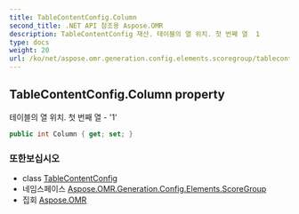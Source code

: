 ```yaml
---
title: TableContentConfig.Column
second_title: .NET API 참조용 Aspose.OMR
description: TableContentConfig 재산. 테이블의 열 위치. 첫 번째 열  1
type: docs
weight: 20
url: /ko/net/aspose.omr.generation.config.elements.scoregroup/tablecontentconfig/column/
---
```

## TableContentConfig.Column property

테이블의 열 위치. 첫 번째 열 - '1'

```csharp
public int Column { get; set; }
```

### 또한보십시오

* class [TableContentConfig](../)
* 네임스페이스 [Aspose.OMR.Generation.Config.Elements.ScoreGroup](../../tablecontentconfig/)
* 집회 [Aspose.OMR](../../../)


